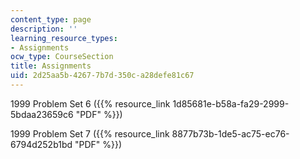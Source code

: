```yaml
---
content_type: page
description: ''
learning_resource_types:
- Assignments
ocw_type: CourseSection
title: Assignments
uid: 2d25aa5b-4267-7b7d-350c-a28defe81c67
---
```


1999 Problem Set 6 ({{% resource_link 1d85681e-b58a-fa29-2999-5bdaa23659c6 "PDF" %}})

1999 Problem Set 7 ({{% resource_link 8877b73b-1de5-ac75-ec76-6794d252b1bd "PDF" %}})